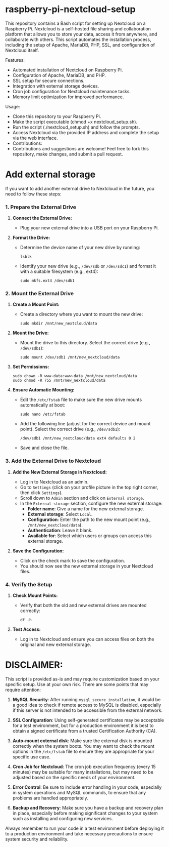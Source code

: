 # raspberry-pi-nextcloud-setup
This repository contains a Bash script for setting up Nextcloud on a Raspberry Pi. Nextcloud is a self-hosted file sharing and collaboration platform that allows you to store your data, access it from anywhere, and collaborate with others. This script automates the installation process, including the setup of Apache, MariaDB, PHP, SSL, and configuration of Nextcloud itself.

Features:
- Automated installation of Nextcloud on Raspberry Pi.
- Configuration of Apache, MariaDB, and PHP.
- SSL setup for secure connections.
- Integration with external storage devices.
- Cron job configuration for Nextcloud maintenance tasks.
- Memory limit optimization for improved performance.


Usage:
- Clone this repository to your Raspberry Pi.
- Make the script executable (chmod +x nextcloud_setup.sh).
- Run the script (./nextcloud_setup.sh) and follow the prompts.
- Access Nextcloud via the provided IP address and complete the setup via the web interface.
- Contributions:
- Contributions and suggestions are welcome! Feel free to fork this repository, make changes, and submit a pull request.

# Add external storage
If you want to add another external drive to Nextcloud in the future, you need to follow these steps:

### 1. Prepare the External Drive

1. **Connect the External Drive:**
   - Plug your new external drive into a USB port on your Raspberry Pi.

2. **Format the Drive:**
   - Determine the device name of your new drive by running:
     ```
     lsblk
     ```
   - Identify your new drive (e.g., `/dev/sdb` or `/dev/sdc1`) and format it with a suitable filesystem (e.g., ext4):
     ```
     sudo mkfs.ext4 /dev/sdb1
     ```

### 2. Mount the External Drive

1. **Create a Mount Point:**
   - Create a directory where you want to mount the new drive:
     ```
     sudo mkdir /mnt/new_nextcloud/data
     ```

2. **Mount the Drive:**
   - Mount the drive to this directory. Select the correct drive (e.g., `/dev/sdb1`):
     ```
     sudo mount /dev/sdb1 /mnt/new_nextcloud/data
     ```

2. **Set Permissions:**
     ```
     sudo chown -R www-data:www-data /mnt/new_nextcloud/data
     sudo chmod -R 755 /mnt/new_nextcloud/data
     ```

4. **Ensure Automatic Mounting:**
   - Edit the `/etc/fstab` file to make sure the new drive mounts automatically at boot:
     ```
     sudo nano /etc/fstab
     ```
   - Add the following line (adjust for the correct device and mount point). Select the correct drive (e.g., `/dev/sdb1`):
     ```
     /dev/sdb1 /mnt/new_nextcloud/data ext4 defaults 0 2
     ```
   - Save and close the file.

### 3. Add the External Drive to Nextcloud

1. **Add the New External Storage in Nextcloud:**
   - Log in to Nextcloud as an admin.
   - Go to `Settings` (click on your profile picture in the top right corner, then click `Settings`).
   - Scroll down to `Admin` section and click on `External storage`.
   - In the `External storage` section, configure the new external storage:
     - **Folder name**: Give a name for the new external storage.
     - **External storage**: Select `Local`.
     - **Configuration**: Enter the path to the new mount point (e.g., `/mnt/new_nextcloud/data`).
     - **Authentication**: Leave it blank.
     - **Available for**: Select which users or groups can access this external storage.

2. **Save the Configuration:**
   - Click on the check mark to save the configuration.
   - You should now see the new external storage in your Nextcloud files.

### 4. Verify the Setup

1. **Check Mount Points:**
   - Verify that both the old and new external drives are mounted correctly:
     ```
     df -h
     ```

2. **Test Access:**
   - Log in to Nextcloud and ensure you can access files on both the original and new external storage.

# DISCLAIMER:
This script is provided as-is and may require customization based on your specific setup. Use at your own risk.
There are some points that may require attention:

1. **MySQL Security**: After running `mysql_secure_installation`, it would be a good idea to check if remote access to MySQL is disabled, especially if this server is not intended to be accessible from the external network.

2. **SSL Configuration**: Using self-generated certificates may be acceptable for a test environment, but for a production environment it is best to obtain a signed certificate from a trusted Certification Authority (CA).

3. **Auto-mount external disk**: Make sure the external disk is mounted correctly when the system boots. You may want to check the mount options in the `/etc/fstab` file to ensure they are appropriate for your specific use case.

4. **Cron Job for Nextcloud**: The cron job execution frequency (every 15 minutes) may be suitable for many installations, but may need to be adjusted based on the specific needs of your environment.

5. **Error Control**: Be sure to include error handling in your code, especially in system operations and MySQL commands, to ensure that any problems are handled appropriately.

6. **Backup and Recovery**: Make sure you have a backup and recovery plan in place, especially before making significant changes to your system such as installing and configuring new services.

Always remember to run your code in a test environment before deploying it to a production environment and take necessary precautions to ensure system security and reliability.
